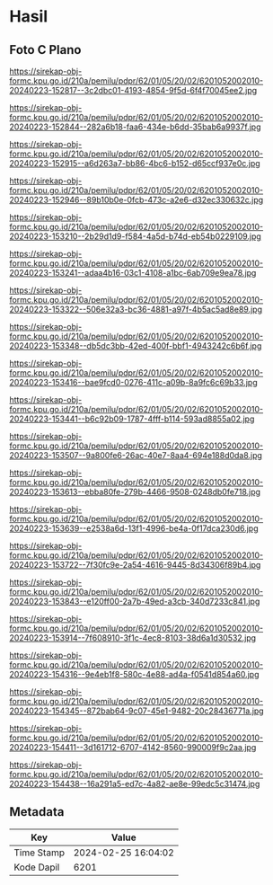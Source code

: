 # Hasil

## Foto C Plano

https://sirekap-obj-formc.kpu.go.id/210a/pemilu/pdpr/62/01/05/20/02/6201052002010-20240223-152817--3c2dbc01-4193-4854-9f5d-6f4f70045ee2.jpg

https://sirekap-obj-formc.kpu.go.id/210a/pemilu/pdpr/62/01/05/20/02/6201052002010-20240223-152844--282a6b18-faa6-434e-b6dd-35bab6a9937f.jpg

https://sirekap-obj-formc.kpu.go.id/210a/pemilu/pdpr/62/01/05/20/02/6201052002010-20240223-152915--a6d263a7-bb86-4bc6-b152-d65ccf937e0c.jpg

https://sirekap-obj-formc.kpu.go.id/210a/pemilu/pdpr/62/01/05/20/02/6201052002010-20240223-152946--89b10b0e-0fcb-473c-a2e6-d32ec330632c.jpg

https://sirekap-obj-formc.kpu.go.id/210a/pemilu/pdpr/62/01/05/20/02/6201052002010-20240223-153210--2b29d1d9-f584-4a5d-b74d-eb54b0229109.jpg

https://sirekap-obj-formc.kpu.go.id/210a/pemilu/pdpr/62/01/05/20/02/6201052002010-20240223-153241--adaa4b16-03c1-4108-a1bc-6ab709e9ea78.jpg

https://sirekap-obj-formc.kpu.go.id/210a/pemilu/pdpr/62/01/05/20/02/6201052002010-20240223-153322--506e32a3-bc36-4881-a97f-4b5ac5ad8e89.jpg

https://sirekap-obj-formc.kpu.go.id/210a/pemilu/pdpr/62/01/05/20/02/6201052002010-20240223-153348--db5dc3bb-42ed-400f-bbf1-4943242c6b6f.jpg

https://sirekap-obj-formc.kpu.go.id/210a/pemilu/pdpr/62/01/05/20/02/6201052002010-20240223-153416--bae9fcd0-0276-411c-a09b-8a9fc6c69b33.jpg

https://sirekap-obj-formc.kpu.go.id/210a/pemilu/pdpr/62/01/05/20/02/6201052002010-20240223-153441--b6c92b09-1787-4fff-b114-593ad8855a02.jpg

https://sirekap-obj-formc.kpu.go.id/210a/pemilu/pdpr/62/01/05/20/02/6201052002010-20240223-153507--9a800fe6-26ac-40e7-8aa4-694e188d0da8.jpg

https://sirekap-obj-formc.kpu.go.id/210a/pemilu/pdpr/62/01/05/20/02/6201052002010-20240223-153613--ebba80fe-279b-4466-9508-0248db0fe718.jpg

https://sirekap-obj-formc.kpu.go.id/210a/pemilu/pdpr/62/01/05/20/02/6201052002010-20240223-153639--e2538a6d-13f1-4996-be4a-0f17dca230d6.jpg

https://sirekap-obj-formc.kpu.go.id/210a/pemilu/pdpr/62/01/05/20/02/6201052002010-20240223-153722--7f30fc9e-2a54-4616-9445-8d34306f89b4.jpg

https://sirekap-obj-formc.kpu.go.id/210a/pemilu/pdpr/62/01/05/20/02/6201052002010-20240223-153843--e120ff00-2a7b-49ed-a3cb-340d7233c841.jpg

https://sirekap-obj-formc.kpu.go.id/210a/pemilu/pdpr/62/01/05/20/02/6201052002010-20240223-153914--7f608910-3f1c-4ec8-8103-38d6a1d30532.jpg

https://sirekap-obj-formc.kpu.go.id/210a/pemilu/pdpr/62/01/05/20/02/6201052002010-20240223-154316--9e4eb1f8-580c-4e88-ad4a-f0541d854a60.jpg

https://sirekap-obj-formc.kpu.go.id/210a/pemilu/pdpr/62/01/05/20/02/6201052002010-20240223-154345--872bab64-9c07-45e1-9482-20c28436771a.jpg

https://sirekap-obj-formc.kpu.go.id/210a/pemilu/pdpr/62/01/05/20/02/6201052002010-20240223-154411--3d161712-6707-4142-8560-990009f9c2aa.jpg

https://sirekap-obj-formc.kpu.go.id/210a/pemilu/pdpr/62/01/05/20/02/6201052002010-20240223-154438--16a291a5-ed7c-4a82-ae8e-99edc5c31474.jpg


## Metadata

| Key        | Value               |
| ---------- | ------------------- |
| Time Stamp | 2024-02-25 16:04:02 |
| Kode Dapil | 6201                |



